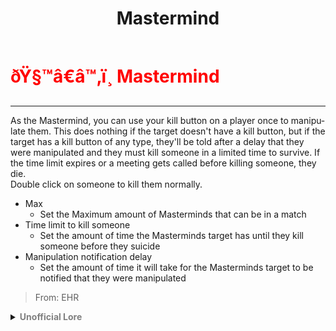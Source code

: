 ﻿---
lang: en-US
title: Mastermind
prev: DollMaster
next: /options/Settings/Impostors.html
---

# <font color="red">ðŸ§™â€â™‚ï¸ <b>Mastermind</b></font> <Badge text="Experimental" type="tip" vertical="middle"/>
---

As the Mastermind, you can use your kill button on a player once to manipulate them. This does nothing if the target doesn't have a kill button, but if the target has a kill button of any type, they'll be told after a delay that they were manipulated and they must kill someone in a limited time to survive. If the time limit expires or a meeting gets called before killing someone, they die.<br>
Double click on someone to kill them normally.
* Max
  * Set the Maximum amount of Masterminds that can be in a match
* Time limit to kill someone
  * Set the amount of time the Masterminds target has until they kill someone before they suicide
* Manipulation notification delay
  * Set the amount of time it will take for the Masterminds target to be notified that they were manipulated

> From: EHR

<details>
<summary><b><font color=gray>Unofficial Lore</font></b></summary>

Mastermind was always bullied by others because he had an enormously large head. One day, he had enough; he knew he had to stand up for himself, so he became an Impostor on the ship.

He had only one goal: to influence and kill people. He knew that those who bullied him had a kill button, but they were far too afraid to use it. The best way for him to get revenge was to force them into a position where they had to kill.

Either they kill, or they die. ðŸ”ª

But Mastermind knew one thing: this way of killing would win him the battle, not the war.
> Submitted by: champofchamps78
</details>
